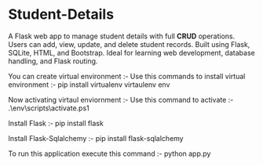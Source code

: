 # Student-Details
A Flask web app to manage student details with full **CRUD** operations. Users can add, view, update, and delete student records. Built using Flask, SQLite, HTML, and Bootstrap. Ideal for learning web development, database handling, and Flask routing.

You can create virtual environment :- 
  Use this commands to install virtual environment :-
    pip install virtualenv virtaulenv env

Now activating virtaul enviornment :- 
  Use this command to activate :-
    .\env\scripts\activate.ps1

Install Flask :-
  pip install flask

Install Flask-Sqlalchemy :-
  pip install flask-sqlalchemy

To run this application execute this command :-
  python app.py
